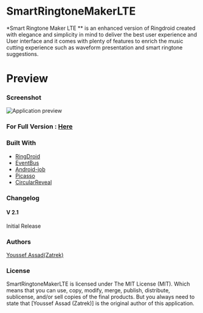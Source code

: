 
# SmartRingtoneMakerLTE
*Smart Ringtone Maker LTE ** is an enhanced version of Ringdroid created with elegance and simplicity in mind to deliver the best user experience and User interface and it comes with plenty of features to enrich the music cutting experience such as waveform presentation and smart ringtone suggestions.
# Preview

### Screenshot

![Application preview](https://images2.imgbox.com/19/0a/0Xl20A87_o.png)

### For Full Version : [Here](https://codecanyon.net/item/smart-ringtone-maker/22256598)

### Built With
- [RingDroid](https://github.com/google/ringdroid)
- [EventBus](https://github.com/greenrobot/EventBus)
- [Android-job](https://github.com/evernote/android-job)
- [Picasso](https://github.com/wasabeef/picasso-transformations)
- [CircularReveal](https://github.com/ozodrukh/CircularReveal)


### Changelog
#### V 2.1
Initial Release
### Authors
[Youssef Assad(Zatrek)](https://codecanyon.net/user/zatrek)
### License

SmartRingtoneMakerLTE is licensed under The MIT License (MIT). Which means that you can use, copy, modify, merge, publish, distribute, sublicense, and/or sell copies of the final products. But you always need to state that [Youssef Assad (Zatrek)] is the original author of this application.
